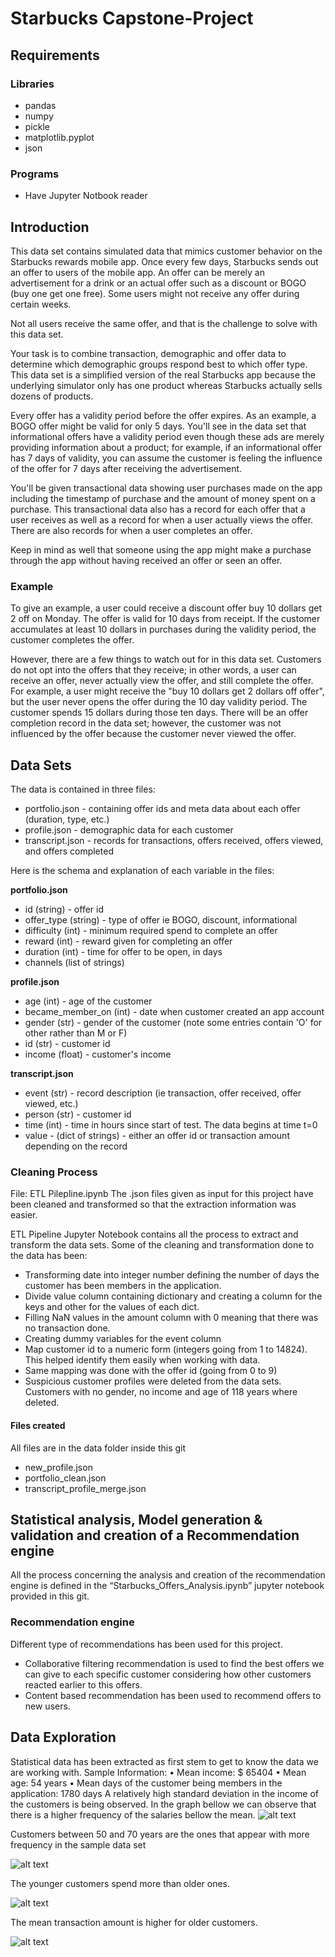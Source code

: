 # Starbucks Capstone-Project
## Requirements
### Libraries
* pandas
* numpy
* pickle
* matplotlib.pyplot
* json

### Programs
* Have Jupyter Notbook reader

## Introduction

This data set contains simulated data that mimics customer behavior on the Starbucks rewards mobile app. Once every few days, Starbucks sends out an offer to users of the mobile app. An offer can be merely an advertisement for a drink or an actual offer such as a discount or BOGO (buy one get one free). Some users might not receive any offer during certain weeks. 

Not all users receive the same offer, and that is the challenge to solve with this data set.

Your task is to combine transaction, demographic and offer data to determine which demographic groups respond best to which offer type. This data set is a simplified version of the real Starbucks app because the underlying simulator only has one product whereas Starbucks actually sells dozens of products.

Every offer has a validity period before the offer expires. As an example, a BOGO offer might be valid for only 5 days. You'll see in the data set that informational offers have a validity period even though these ads are merely providing information about a product; for example, if an informational offer has 7 days of validity, you can assume the customer is feeling the influence of the offer for 7 days after receiving the advertisement.

You'll be given transactional data showing user purchases made on the app including the timestamp of purchase and the amount of money spent on a purchase. This transactional data also has a record for each offer that a user receives as well as a record for when a user actually views the offer. There are also records for when a user completes an offer. 

Keep in mind as well that someone using the app might make a purchase through the app without having received an offer or seen an offer.

### Example

To give an example, a user could receive a discount offer buy 10 dollars get 2 off on Monday. The offer is valid for 10 days from receipt. If the customer accumulates at least 10 dollars in purchases during the validity period, the customer completes the offer.

However, there are a few things to watch out for in this data set. Customers do not opt into the offers that they receive; in other words, a user can receive an offer, never actually view the offer, and still complete the offer. For example, a user might receive the "buy 10 dollars get 2 dollars off offer", but the user never opens the offer during the 10 day validity period. The customer spends 15 dollars during those ten days. There will be an offer completion record in the data set; however, the customer was not influenced by the offer because the customer never viewed the offer.

## Data Sets

The data is contained in three files:

* portfolio.json - containing offer ids and meta data about each offer (duration, type, etc.)
* profile.json - demographic data for each customer
* transcript.json - records for transactions, offers received, offers viewed, and offers completed

Here is the schema and explanation of each variable in the files:

**portfolio.json**
* id (string) - offer id
* offer_type (string) - type of offer ie BOGO, discount, informational
* difficulty (int) - minimum required spend to complete an offer
* reward (int) - reward given for completing an offer
* duration (int) - time for offer to be open, in days
* channels (list of strings)

**profile.json**
* age (int) - age of the customer 
* became_member_on (int) - date when customer created an app account
* gender (str) - gender of the customer (note some entries contain 'O' for other rather than M or F)
* id (str) - customer id
* income (float) - customer's income

**transcript.json**
* event (str) - record description (ie transaction, offer received, offer viewed, etc.)
* person (str) - customer id
* time (int) - time in hours since start of test. The data begins at time t=0
* value - (dict of strings) - either an offer id or transaction amount depending on the record

### Cleaning Process
File: ETL Pilepline.ipynb
The .json files given as input for this project have been cleaned and transformed so that the extraction information was easier. 

ETL Pipeline Jupyter Notebook contains all the process to extract and transform the data sets. Some of the cleaning and transformation done to the data has been:
* Transforming date into integer number defining the number of days the customer has been members in the application.
* Divide value column containing dictionary and creating a column for the keys and other for the values of each dict. 
* Filling NaN values in the amount column with 0 meaning that there was no transaction done.
* Creating dummy variables for the event column
* Map customer id to a numeric form (integers going from 1 to 14824). This helped identify them easily when working with data.
* Same mapping was done with the offer id (going from 0 to 9)
* Suspicious customer profiles were deleted from the data sets. Customers with no gender, no income and age of 118 years where deleted.

#### Files created
All files are in the data folder inside this git
* new_profile.json
* portfolio_clean.json
* transcript_profile_merge.json
 
 ## Statistical analysis, Model generation & validation and creation of a Recommendation engine

All the process concerning the analysis and creation of the recommendation engine is defined in the “Starbucks_Offers_Analysis.ipynb” jupyter notebook provided in this git. 

### Recommendation engine
Different type of recommendations has been used for this project. 
* Collaborative filtering recommendation is used to find the best offers we can give to each specific customer considering how other customers reacted earlier to this offers. 
* Content based recommendation has been used to recommend offers to new users.

## Data Exploration
Statistical data has been extracted as first stem to get to know the data we are working with. 
Sample Information:
•	Mean income: $ 65404
•	Mean age: 54 years
•	Mean days of the customer being members in the application: 1780 days 
A relatively high standard deviation in the income of the customers is being observed. In the graph bellow we can observe that there is a higher frequency of the salaries bellow the mean. 
![alt text](https://github.com/Calebhn/Capstone-Project/blob/main/img/Distribution_of_Customer_Income.png)

Customers between 50 and 70 years are the ones that appear with more frequency in the sample data set

![alt text](https://github.com/Calebhn/Capstone-Project/blob/main/img/Distribution_of_Customer_Age.png)

The younger customers spend more than older ones. 

![alt text](https://github.com/Calebhn/Capstone-Project/blob/main/img/Distribution_of_amounts_spent_by_customer.png)

The mean transaction amount is higher for older customers. 

![alt text](https://github.com/Calebhn/Capstone-Project/blob/main/img/Mean_Amounts_spent_by_age.png)
